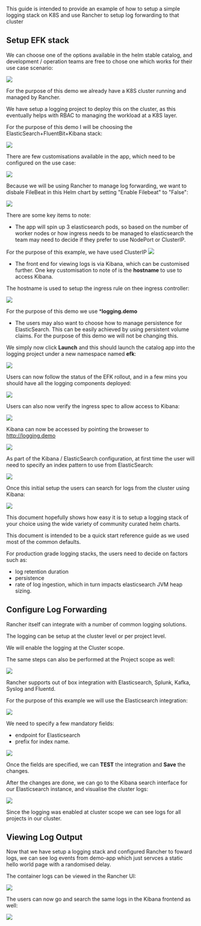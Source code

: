 This guide is intended to provide an example of how to setup a simple logging stack on K8S and use Rancher to setup log forwarding to that cluster

## Setup EFK stack

We can choose one of the options available in the helm stable catalog, and development / operation teams are free to chose one which works for their use case scenario:

![](./attachments/logging1.png)

For the purpose of this demo we already have a K8S cluster running and managed by Rancher.

We have setup a logging project to deploy this on the cluster, as this eventually helps with RBAC to managing the workload at a K8S layer.

For the purpose of this demo I will be choosing the ElasticSearch+FluentBit+Kibana stack:

![](./attachments/logging2.png)

There are few customisations available in the app, which need to be configured on the use case:

![](./attachments/logging3.png)

Because we will be using Rancher to manage log forwarding, we want to disbale FileBeat in this Helm chart by setting "Enable Filebeat" to "False":

![](./attachments/logging-filebeat.png)

There are some key items to note:

* The app will spin up 3 elasticsearch pods, so based on the number of worker nodes or how ingress needs to be managed to elasticsearch the team may need to decide if they prefer to use NodePort or ClusterIP.

For the purpose of this example, we have used ClusterIP
![](./attachments/logging11.png)

* The front end for viewing logs is via Kibana, which can be customised further. One key customisation to note of is the **hostname** to use to access Kibana.

The hostname is used to setup the ingress rule on thee ingress controller:

![](./attachments/logging7.png)

For the purpose of this demo we use ***logging.demo**

* The users may also want to choose how to manage persistence for ElasticSearch. This can be easily achieved by using persistent volume claims. For the purpose of this demo we will not be changing this.

We simply now click **Launch** and this should launch the catalog app into the logging project under a new namespace named **efk**:

![](./attachments/logging4.png)

Users can now follow the status of the EFK rollout, and in a few mins you should have all the logging components deployed:

![](./attachments/logging5.png)

Users can also now verify the ingress spec to allow access to Kibana:

![](./attachments/logging8.png)

Kibana can now be accessed by pointing the broweser to http://logging.demo

![](./attachments/logging9.png)

As part of the Kibana / ElasticSearch configuration, at first time the user will need to specify an index pattern to use from ElasticSearch:

![](./attachments/logging6.png)

Once this initial setup the users can search for logs from the cluster using Kibana:

![](./attachments/logging10.png)

This document hopefully shows how easy it is to setup a logging stack of your choice using the wide variety of community curated helm charts.

This document is intended to be a quick start reference guide as we used most of the common defaults.

For production grade logging stacks, the users need to decide on factors such as:

- log retention duration
- persistence
- rate of log ingestion, which in turn impacts elasticsearch JVM heap sizing.

## Configure Log Forwarding

Rancher itself can integrate with a number of common logging solutions.

The logging can be setup at the cluster level or per project level.

We will enable the logging at the Cluster scope.

The same steps can also be performed at the Project scope as well:

![](./attachments/rancherlogging1.png)

Rancher supports out of box integration with Elasticsearch, Splunk, Kafka, Syslog and Fluentd.

For the purpose of this example we will use the Elasticsearch integration:

![](./attachments/rancherlogging2.png)

We need to specify a few mandatory fields:

* endpoint for Elasticsearch
* prefix for index name.

![](./attachments/rancherlogging3.png)

Once the fields are specified, we can **TEST** the integration and **Save** the changes.

After the changes are done, we can go to the Kibana search interface for our Elasticsearch instance, and visualise the cluster logs:

![](./attachments/rancherlogging4.png)

Since the logging was enabled at cluster scope we can see logs for all projects in our cluster.

## Viewing Log Output

Now that we have setup a logging stack and configured Rancher to foward logs, we can see log events from demo-app which just servces a static hello world page with a randomised delay.

The container logs can be viewed in the Rancher UI:

![](./attachments/logging12.png)

The users can now go and search the same logs in the Kibana frontend as well:

![](./attachments/logging13.png)
